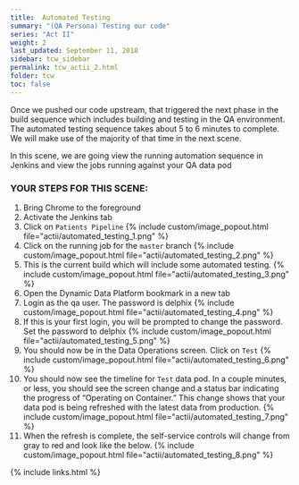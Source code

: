 ```yaml
---
title:  Automated Testing
summary: "(QA Persona) Testing our code"
series: "Act II"
weight: 2
last_updated: September 11, 2018
sidebar: tcw_sidebar
permalink: tcw_actii_2.html
folder: tcw
toc: false
---
```


Once we pushed our code upstream, that triggered the next phase in the build sequence which includes building and testing in the QA environment.
The automated testing sequence takes about 5 to 6 minutes to complete. We will make use of the majority of that time in the next scene.

In this scene, we are going view the running automation sequence in Jenkins and view the jobs running against your QA data pod

### YOUR STEPS FOR THIS SCENE:

1. Bring Chrome to the foreground
2. Activate the Jenkins tab
3. Click on `Patients Pipeline`
   {% include custom/image_popout.html file="actii/automated_testing_1.png" %}
4. Click on the running job for the `master` branch
   {% include custom/image_popout.html file="actii/automated_testing_2.png" %}
5. This is the current build which will include some automated testing.
   {% include custom/image_popout.html file="actii/automated_testing_3.png" %}
6. Open the Dynamic Data Platform bookmark in a new tab
7. Login as the qa user. The password is delphix
   {% include custom/image_popout.html file="actii/automated_testing_4.png" %}
8. If this is your first login, you will be prompted to change the password. Set the password to delphix
   {% include custom/image_popout.html file="actii/automated_testing_5.png" %}
9. You should now be in the Data Operations screen. Click on `Test`
   {% include custom/image_popout.html file="actii/automated_testing_6.png" %}
10. You should now see the timeline for `Test` data pod. In a couple minutes, or less, you should see the screen 
change and a status bar indicating the progress of “Operating on Container.” This change shows that your data pod 
is being refreshed with the latest data from production.
    {% include custom/image_popout.html file="actii/automated_testing_7.png" %}
11. When the refresh is complete, the self-service controls will change from gray to red and look like the below.
    {% include custom/image_popout.html file="actii/automated_testing_8.png" %}

{% include links.html %}